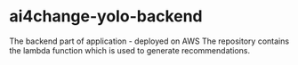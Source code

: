 # ai4change-yolo-backend
The backend part of application - deployed on AWS
The repository contains the lambda function which is used to generate recommendations.
